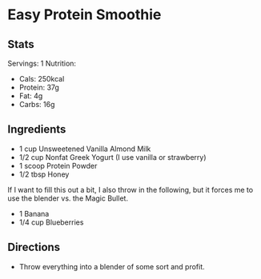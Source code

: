 # Easy Protein Smoothie

## Stats
Servings: 1
Nutrition:
- Cals: 250kcal
- Protein: 37g
- Fat: 4g
- Carbs: 16g

## Ingredients

- 1 cup Unsweetened Vanilla Almond Milk
- 1/2 cup Nonfat Greek Yogurt (I use vanilla or strawberry)
- 1 scoop Protein Powder
- 1/2 tbsp Honey

If I want to fill this out a bit, I also throw in the following, but it forces me to use the blender vs. the Magic Bullet.

- 1 Banana
- 1/4 cup Blueberries

## Directions

- Throw everything into a blender of some sort and profit.